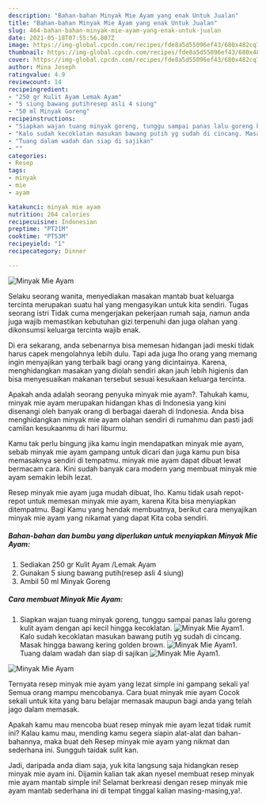 ```yaml
---
description: "Bahan-bahan Minyak Mie Ayam yang enak Untuk Jualan"
title: "Bahan-bahan Minyak Mie Ayam yang enak Untuk Jualan"
slug: 464-bahan-bahan-minyak-mie-ayam-yang-enak-untuk-jualan
date: 2021-05-18T07:55:56.807Z
image: https://img-global.cpcdn.com/recipes/fde8a5d55096ef43/680x482cq70/minyak-mie-ayam-foto-resep-utama.jpg
thumbnail: https://img-global.cpcdn.com/recipes/fde8a5d55096ef43/680x482cq70/minyak-mie-ayam-foto-resep-utama.jpg
cover: https://img-global.cpcdn.com/recipes/fde8a5d55096ef43/680x482cq70/minyak-mie-ayam-foto-resep-utama.jpg
author: Mina Joseph
ratingvalue: 4.9
reviewcount: 14
recipeingredient:
- "250 gr Kulit Ayam Lemak Ayam"
- "5 siung bawang putihresep asli 4 siung"
- "50 ml Minyak Goreng"
recipeinstructions:
- "Siapkan wajan tuang minyak goreng, tunggu sampai panas lalu goreng kulit ayam dengan api kecil hingga kecoklatan."
- "Kalo sudah kecoklatan masukan bawang putih yg sudah di cincang. Masak hingga bawang kering golden brown."
- "Tuang dalam wadah dan siap di sajikan"
- ""
categories:
- Resep
tags:
- minyak
- mie
- ayam

katakunci: minyak mie ayam 
nutrition: 264 calories
recipecuisine: Indonesian
preptime: "PT21M"
cooktime: "PT53M"
recipeyield: "1"
recipecategory: Dinner

---
```



![Minyak Mie Ayam](https://img-global.cpcdn.com/recipes/fde8a5d55096ef43/680x482cq70/minyak-mie-ayam-foto-resep-utama.jpg)

Selaku seorang wanita, menyediakan masakan mantab buat keluarga tercinta merupakan suatu hal yang mengasyikan untuk kita sendiri. Tugas seorang istri Tidak cuma mengerjakan pekerjaan rumah saja, namun anda juga wajib memastikan kebutuhan gizi terpenuhi dan juga olahan yang dikonsumsi keluarga tercinta wajib enak.

Di era  sekarang, anda sebenarnya bisa memesan hidangan jadi meski tidak harus capek mengolahnya lebih dulu. Tapi ada juga lho orang yang memang ingin menyajikan yang terbaik bagi orang yang dicintainya. Karena, menghidangkan masakan yang diolah sendiri akan jauh lebih higienis dan bisa menyesuaikan makanan tersebut sesuai kesukaan keluarga tercinta. 



Apakah anda adalah seorang penyuka minyak mie ayam?. Tahukah kamu, minyak mie ayam merupakan hidangan khas di Indonesia yang kini disenangi oleh banyak orang di berbagai daerah di Indonesia. Anda bisa menghidangkan minyak mie ayam olahan sendiri di rumahmu dan pasti jadi camilan kesukaanmu di hari liburmu.

Kamu tak perlu bingung jika kamu ingin mendapatkan minyak mie ayam, sebab minyak mie ayam gampang untuk dicari dan juga kamu pun bisa memasaknya sendiri di tempatmu. minyak mie ayam dapat dibuat lewat bermacam cara. Kini sudah banyak cara modern yang membuat minyak mie ayam semakin lebih lezat.

Resep minyak mie ayam juga mudah dibuat, lho. Kamu tidak usah repot-repot untuk memesan minyak mie ayam, karena Kita bisa menyiapkan ditempatmu. Bagi Kamu yang hendak membuatnya, berikut cara menyajikan minyak mie ayam yang nikamat yang dapat Kita coba sendiri.

<!--inarticleads1-->

##### Bahan-bahan dan bumbu yang diperlukan untuk menyiapkan Minyak Mie Ayam:

1. Sediakan 250 gr Kulit Ayam /Lemak Ayam
1. Gunakan 5 siung bawang putih(resep asli 4 siung)
1. Ambil 50 ml Minyak Goreng




<!--inarticleads2-->

##### Cara membuat Minyak Mie Ayam:

1. Siapkan wajan tuang minyak goreng, tunggu sampai panas lalu goreng kulit ayam dengan api kecil hingga kecoklatan.
<img src="https://img-global.cpcdn.com/steps/a095a75957a2b5e2/160x128cq70/minyak-mie-ayam-langkah-memasak-1-foto.jpg" alt="Minyak Mie Ayam">1. Kalo sudah kecoklatan masukan bawang putih yg sudah di cincang. Masak hingga bawang kering golden brown.
<img src="https://img-global.cpcdn.com/steps/4a4394570a71289e/160x128cq70/minyak-mie-ayam-langkah-memasak-2-foto.jpg" alt="Minyak Mie Ayam">1. Tuang dalam wadah dan siap di sajikan
<img src="https://img-global.cpcdn.com/steps/34715220c7032309/160x128cq70/minyak-mie-ayam-langkah-memasak-3-foto.jpg" alt="Minyak Mie Ayam">1. 
<img src="https://img-global.cpcdn.com/steps/5a0c8bba69c2989b/160x128cq70/minyak-mie-ayam-langkah-memasak-4-foto.jpg" alt="Minyak Mie Ayam">



Ternyata resep minyak mie ayam yang lezat simple ini gampang sekali ya! Semua orang mampu mencobanya. Cara buat minyak mie ayam Cocok sekali untuk kita yang baru belajar memasak maupun bagi anda yang telah jago dalam memasak.

Apakah kamu mau mencoba buat resep minyak mie ayam lezat tidak rumit ini? Kalau kamu mau, mending kamu segera siapin alat-alat dan bahan-bahannya, maka buat deh Resep minyak mie ayam yang nikmat dan sederhana ini. Sungguh taidak sulit kan. 

Jadi, daripada anda diam saja, yuk kita langsung saja hidangkan resep minyak mie ayam ini. Dijamin kalian tak akan nyesel membuat resep minyak mie ayam mantab simple ini! Selamat berkreasi dengan resep minyak mie ayam mantab sederhana ini di tempat tinggal kalian masing-masing,ya!.

